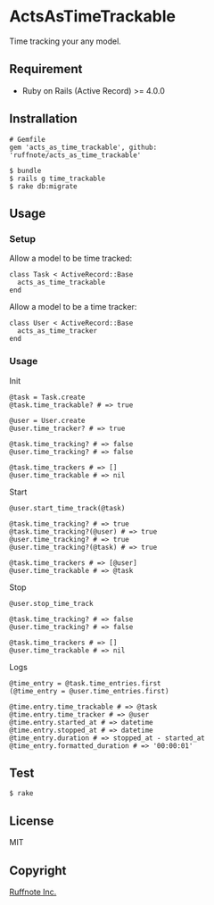 # ActsAsTimeTrackable

Time tracking your any model.

## Requirement

* Ruby on Rails (Active Record) >= 4.0.0

## Instrallation

```
# Gemfile
gem 'acts_as_time_trackable', github: 'ruffnote/acts_as_time_trackable'

$ bundle
$ rails g time_trackable
$ rake db:migrate
```

## Usage

### Setup

Allow a model to be time tracked:

```
class Task < ActiveRecord::Base
  acts_as_time_trackable
end
```

Allow a model to be a time tracker:

```
class User < ActiveRecord::Base
  acts_as_time_tracker
end
```

### Usage

Init

```
@task = Task.create 
@task.time_trackable? # => true

@user = User.create 
@user.time_tracker? # => true

@task.time_tracking? # => false
@user.time_tracking? # => false

@task.time_trackers # => []
@user.time_trackable # => nil
```

Start

```
@user.start_time_track(@task)

@task.time_tracking? # => true
@task.time_tracking?(@user) # => true
@user.time_tracking? # => true
@user.time_tracking?(@task) # => true

@task.time_trackers # => [@user]
@user.time_trackable # => @task
```

Stop

```
@user.stop_time_track

@task.time_tracking? # => false
@user.time_tracking? # => false

@task.time_trackers # => []
@user.time_trackable # => nil
```

Logs

```
@time_entry = @task.time_entries.first
(@time_entry = @user.time_entries.first)

@time.entry.time_trackable # => @task
@time.entry.time_tracker # => @user
@time.entry.started_at # => datetime
@time.entry.stopped_at # => datetime
@time_entry.duration # => stopped_at - started_at
@time_entry.formatted_duration # => '00:00:01'
```

## Test

```
$ rake
```

## License

MIT

## Copyright

[Ruffnote Inc.](https://ruffnote.com)

